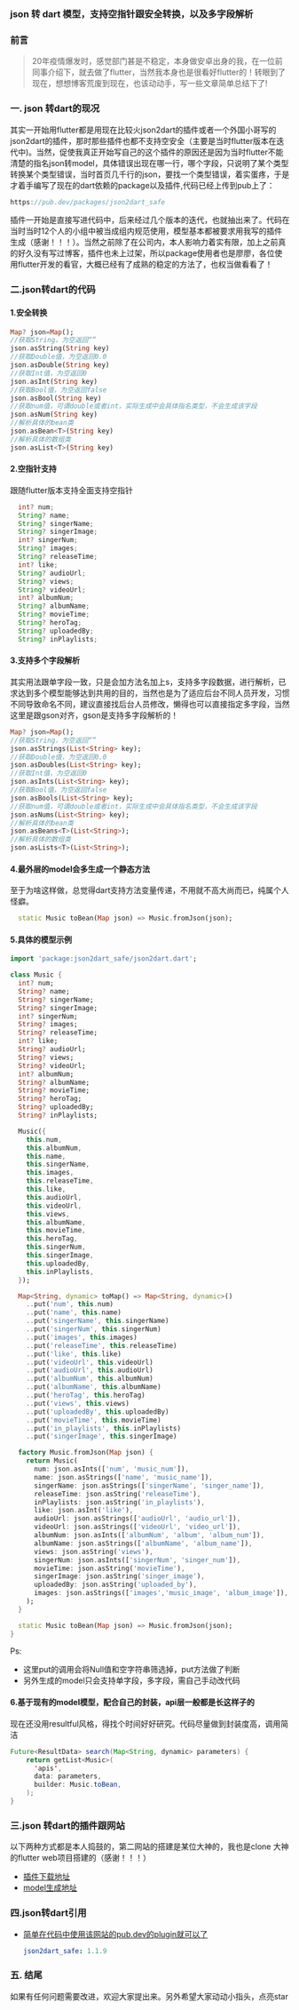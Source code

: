 ### json 转 dart 模型，支持空指针跟安全转换，以及多字段解析

### 前言

> 20年疫情爆发时，感觉部门甚是不稳定，本身做安卓出身的我，在一位前同事介绍下，就去做了flutter，当然我本身也是很看好flutter的！转眼到了现在，想想博客荒废到现在，也该动动手，写一些文章简单总结下了!

### 一. json 转dart的现况

其实一开始用flutter都是用现在比较火json2dart的插件或者一个外国小哥写的json2dart的插件，那时那些插件也都不支持空安全（主要是当时flutter版本在迭代中)。当然，促使我真正开始写自己的这个插件的原因还是因为当时flutter不能清楚的指名json转model，具体错误出现在哪一行，哪个字段，只说明了某个类型转换某个类型错误，当时首页几千行的json，要找一个类型错误，着实蛋疼，于是才着手编写了现在的dart依赖的package以及插件,代码已经上传到pub上了：

```dart
https://pub.dev/packages/json2dart_safe
```

插件一开始是直接写进代码中，后来经过几个版本的迭代，也就抽出来了。代码在当时当时12个人的小组中被当成组内规范使用，模型基本都被要求用我写的插件生成（感谢！！！）。当然之前除了在公司内，本人影响力着实有限，加上之前真的好久没有写过博客，插件也未上过架，所以package使用者也是廖廖，各位使用flutter开发的看官，大概已经有了成熟的稳定的方法了，也权当做看看了！

### 二.json转dart的代码

#### 1.安全转换
```dart
Map? json=Map();
//获取String，为空返回“”
json.asString(String key)
//获取Double值，为空返回0.0
json.asDouble(String key)
//获取Int值，为空返回0
json.asInt(String key)
//获取Bool值，为空返回false
json.asBool(String key)
//获取num值，可谓double或者int，实际生成中会具体指名类型，不会生成该字段
json.asNum(String key)
//解析具体的bean类
json.asBean<T>(String key)
//解析具体的数组类
json.asList<T>(String key)
```
#### 2.空指针支持

跟随flutter版本支持全面支持空指针

```java
  int? num;
  String? name;
  String? singerName;
  String? singerImage;
  int? singerNum;
  String? images;
  String? releaseTime;
  int? like;
  String? audioUrl;
  String? views;
  String? videoUrl;
  int? albumNum;
  String? albumName;
  String? movieTime;
  String? heroTag;
  String? uploadedBy;
  String? inPlaylists;
```

#### 3.支持多个字段解析

其实用法跟单字段一致，只是会加方法名加上s，支持多字段数据，进行解析，已求达到多个模型能够达到共用的目的，当然也是为了适应后台不同人员开发，习惯不同导致命名不同，建议直接找后台人员修改，懒得也可以直接指定多字段，当然这里是跟gson对齐，gson是支持多字段解析的！

```dart
Map? json=Map();
//获取String，为空返回“”
json.asStrings(List<String> key);
//获取Double值，为空返回0.0
json.asDoubles(List<String> key);
//获取Int值，为空返回0
json.asInts(List<String> key);
//获取Bool值，为空返回false
json.asBools(List<String> key);
//获取num值，可谓double或者int，实际生成中会具体指名类型，不会生成该字段
json.asNums(List<String> key);
//解析具体的bean类
json.asBeans<T>(List<String>);
//解析具体的数组类
json.asLists<T>(List<String>);
```

#### 4.最外层的model会多生成一个静态方法

至于为啥这样做，总觉得dart支持方法变量传递，不用就不高大尚而已，纯属个人怪癖。

```dart
  static Music toBean(Map json) => Music.fromJson(json);

```

#### 5.具体的模型示例

```dart
import 'package:json2dart_safe/json2dart.dart';

class Music {
  int? num;
  String? name;
  String? singerName;
  String? singerImage;
  int? singerNum;
  String? images;
  String? releaseTime;
  int? like;
  String? audioUrl;
  String? views;
  String? videoUrl;
  int? albumNum;
  String? albumName;
  String? movieTime;
  String? heroTag;
  String? uploadedBy;
  String? inPlaylists;

  Music({
    this.num,
    this.albumNum,
    this.name,
    this.singerName,
    this.images,
    this.releaseTime,
    this.like,
    this.audioUrl,
    this.videoUrl,
    this.views,
    this.albumName,
    this.movieTime,
    this.heroTag,
    this.singerNum,
    this.singerImage,
    this.uploadedBy,
    this.inPlaylists,
  });

  Map<String, dynamic> toMap() => Map<String, dynamic>()
    ..put('num', this.num)
    ..put('name', this.name)
    ..put('singerName', this.singerName)
    ..put('singerNum', this.singerNum)
    ..put('images', this.images)
    ..put('releaseTime', this.releaseTime)
    ..put('like', this.like)
    ..put('videoUrl', this.videoUrl)
    ..put('audioUrl', this.audioUrl)
    ..put('albumNum', this.albumNum)
    ..put('albumName', this.albumName)
    ..put('heroTag', this.heroTag)
    ..put('views', this.views)
    ..put('uploadedBy', this.uploadedBy)
    ..put('movieTime', this.movieTime)
    ..put('in_playlists', this.inPlaylists)
    ..put('singerImage', this.singerImage)

  factory Music.fromJson(Map json) {
    return Music(
      num: json.asInts(['num', 'music_num']),
      name: json.asStrings(['name', 'music_name']),
      singerName: json.asStrings(['singerName', 'singer_name']),
      releaseTime: json.asString('releaseTime'),
      inPlaylists: json.asString('in_playlists'),
      like: json.asInt('like'),
      audioUrl: json.asStrings(['audioUrl', 'audio_url']),
      videoUrl: json.asStrings(['videoUrl', 'video_url']),
      albumNum: json.asInts(['albumNum', 'album', 'album_num']),
      albumName: json.asStrings(['albumName', 'album_name']),
      views: json.asString('views'),
      singerNum: json.asInts(['singerNum', 'singer_num']),
      movieTime: json.asString('movieTime'),
      singerImage: json.asString('singer_image'),
      uploadedBy: json.asString('uploaded_by'),
      images: json.asStrings(['images','music_image', 'album_image']),
    );
  }

  static Music toBean(Map json) => Music.fromJson(json);
}
```

Ps:

- 这里put的调用会将Null值和空字符串筛选掉，put方法做了判断
- 另外生成的model只会支持单字段，多字段，需自己手动改代码

#### 6.基于现有的model模型，配合自己的封装，api层一般都是长这样子的

现在还没用resultful风格，得找个时间好好研究。代码尽量做到封装度高，调用简洁

```java
Future<ResultData> search(Map<String, dynamic> parameters) {
    return getList<Music>(
      'apis',
      data: parameters,
      builder: Music.toBean,
    );
}
```

###  三.json 转dart的插件跟网站

以下两种方式都是本人捣鼓的，第二网站的搭建是某位大神的，我也是clone 大神的flutter web项目搭建的（感谢！！！）

- [插件下载地址](https://github.com/fastcode555/JsonBeanGenerator/tree/master/publish_version)
- [model生成地址](https://fastcode555.github.io/#tools/Json2DartPage)

### 四.json转dart引用

- [简单在代码中使用该网站的pub.dev的plugin就可以了](https://pub.dev/packages/json2dart_safe)

  ```yaml
  json2dart_safe: 1.1.9
  ```

### 五. 结尾

如果有任何问题需要改进，欢迎大家提出来。另外希望大家动动小指头，点亮star